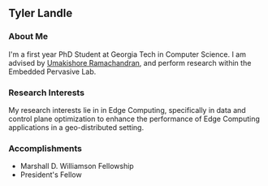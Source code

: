 ## Tyler Landle

### About Me

I'm a first year PhD Student at Georgia Tech in Computer Science. I am advised by [Umakishore Ramachandran](https://www.cc.gatech.edu/~rama/), and perform research within the Embedded Pervasive Lab. 

### Research Interests

My research interests lie in in Edge Computing, specifically in data and control plane optimization to enhance the performance of Edge Computing applications in a geo-distributed setting.

### Accomplishments

- Marshall D. Williamson Fellowship
- President's Fellow


